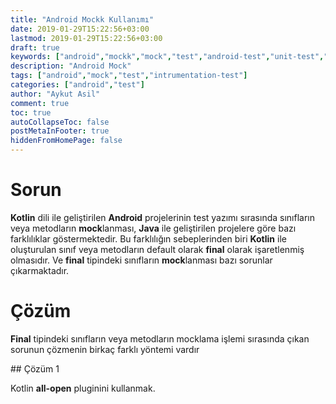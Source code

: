 ```yaml
---
title: "Android Mockk Kullanımı"
date: 2019-01-29T15:22:56+03:00
lastmod: 2019-01-29T15:22:56+03:00
draft: true
keywords: ["android","mockk","mock","test","android-test","unit-test","instrumentation-test"]
description: "Android Mock"
tags: ["android","mock","test","intrumentation-test"]
categories: ["android","test"]
author: "Aykut Asil"
comment: true
toc: true
autoCollapseToc: false
postMetaInFooter: true
hiddenFromHomePage: false
---
```


# Sorun

**Kotlin** dili ile geliştirilen **Android** projelerinin test yazımı sırasında sınıfların veya metodların **mock**lanması, **Java** ile geliştirilen projelere göre bazı farklılıklar göstermektedir. Bu farklılığın sebeplerinden biri **Kotlin** ile oluşturulan sınıf veya metodların default olarak **final** olarak işaretlenmiş olmasıdır. Ve **final** tipindeki sınıfların **mock**lanması bazı sorunlar çıkarmaktadır.

# Çözüm

**Final** tipindeki sınıfların veya metodların mocklama işlemi sırasında çıkan sorunun çözmenin birkaç farklı yöntemi vardır

## Çözüm 1

Kotlin **all-open** pluginini kullanmak.



